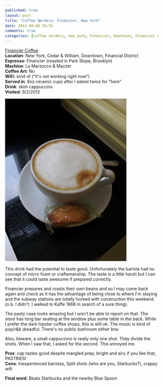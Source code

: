 ```yaml
---
published: true
layout: post
title: "Coffee Nerdery: Financier, New York"
date: 2012-09-08 19:55
comments: true
categories: [coffee nerdery, new york, Financier, Downtown, Financial District, espresso in new york]
---
```


[Financier Coffee](http://financierpastries.com/)  
**Location**: New York, Cedar & William, Downtown, Financial District  
**Espresso**: Financier (roasted in Park Slope, Brooklyn)  
**Machine**: La Marzocco & Mazzer  
**Coffee Art**: No  
**WiFi**: kind of ("It's not working right now")   
**Served in**: 8oz ceramic cups after I asked twice for "here"  
**Drink**: skim cappuccino  
**Visited**: 9/2/2012  

<img src="/images/financiercoffee.jpg">

This drink had the potential to taste good.  Unfortunately the
barista had no concept of micro foam or craftsmanship. The taste is a little harsh but I can see
that it could taste awesome if prepared correctly. 

Financier prepares and roasts their own beans and so I may come back again and
check as it has the advantage of being close to where I'm staying and the
subway stations are totally horked with construction this weekend. (n.b.
I didn't. I walked to Kaffe 1668 in search of a sure thing).

The pasty case looks amazing but I won't be able to report on that. The store
has long bar seating at the window plus some table in the back. While
I prefer the dark hipster coffee shops, this is still ok.  The music is kind
of pop/r&b dreadful. There's no public bathroom either btw.

Also, beware, a small cappuccino is really only one shot. They divide the
shots. When I saw that, I asked for the second. This annoyed me.


**Pros**: cap tastes good despite mangled prep, bright and airy if you like that,
PASTRIES!  
**Cons**: Inexperienced baristas, Split shots (who are you, Starbucks?), crappy wifi

**Final word**: Beats Starbucks and the nearby Blue Spoon


